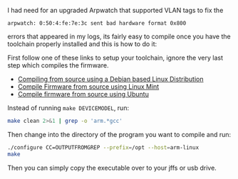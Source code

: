 I had need for an upgraded Arpwatch that supported VLAN tags to fix the 

```text
arpwatch: 0:50:4:fe:7e:3c sent bad hardware format 0x800
```

errors that appeared in my logs, its fairly easy to compile once you have the toolchain properly installed and this is how to do it:

First follow one of these links to setup your toolchain, ignore the very last step which compiles the firmware.

* [Compiling from source using a Debian based Linux Distribution](/RMerl/asuswrt-merlin/wiki/Compiling-from-source-using-a-Debian-based-Linux-Distribution)
* [Compile Firmware from source using Linux Mint](/RMerl/asuswrt-merlin/wiki/Compile-Firmware-from-source-using-Linux-Mint)
* [Compile firmware from source using Ubuntu](/RMerl/asuswrt-merlin/wiki/Compile-Firmware-from-source-using-Ubuntu)

Instead of running `make DEVICEMODEL`, run:

```bash
make clean 2>&1 | grep -o 'arm.*gcc'
```

Then change into the directory of the program you want to compile and run:

```bash
./configure CC=OUTPUTFROMGREP --prefix=/opt --host=arm-linux
make
```

Then you can simply copy the executable over to your jffs or usb drive.
